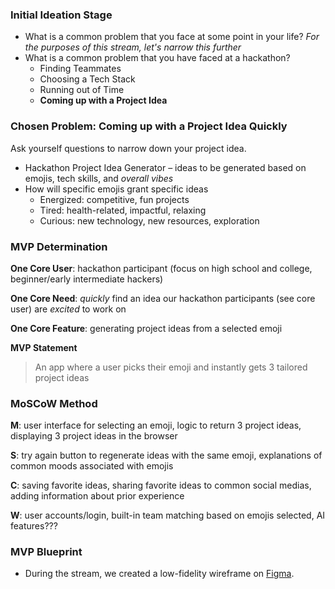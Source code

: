 ### Initial Ideation Stage
- What is a common problem that you face at some point in your life?
*For the purposes of this stream, let's narrow this further*
- What is a common problem that you have faced at a hackathon?
  - Finding Teammates
  - Choosing a Tech Stack
  - Running out of Time
  - **Coming up with a Project Idea**
### Chosen Problem: Coming up with a Project Idea Quickly
Ask yourself questions to narrow down your project idea. 
- Hackathon Project Idea Generator – ideas to be generated based on emojis, tech skills, and *overall vibes*
- How will specific emojis grant specific ideas
  - Energized: competitive, fun projects
  - Tired: health-related, impactful, relaxing
  - Curious: new technology, new resources, exploration

### MVP Determination
**One Core User**: hackathon participant (focus on high school and college, beginner/early intermediate hackers) 

**One Core Need**: *quickly* find an idea our hackathon participants (see core user) are *excited* to work on

**One Core Feature**: generating project ideas from a selected emoji 

**MVP Statement**

> An app where a user picks their emoji and instantly gets 3 tailored project ideas

### MoSCoW Method

**M**: user interface for selecting an emoji, logic to return 3 project ideas, displaying 3 project ideas in the browser

**S**: try again button to regenerate ideas with the same emoji, explanations of common moods associated with emojis

**C**: saving favorite ideas, sharing favorite ideas to common social medias, adding information about prior experience

**W**: user accounts/login, built-in team matching based on emojis selected, AI features???

### MVP Blueprint
- During the stream, we created a low-fidelity wireframe on [Figma](https://www.figma.com/design/BD2qlHZdnFZyhtbh9OornG/Untitled?node-id=0-1&t=JXQlKlWxLC6Fh91K-1).
